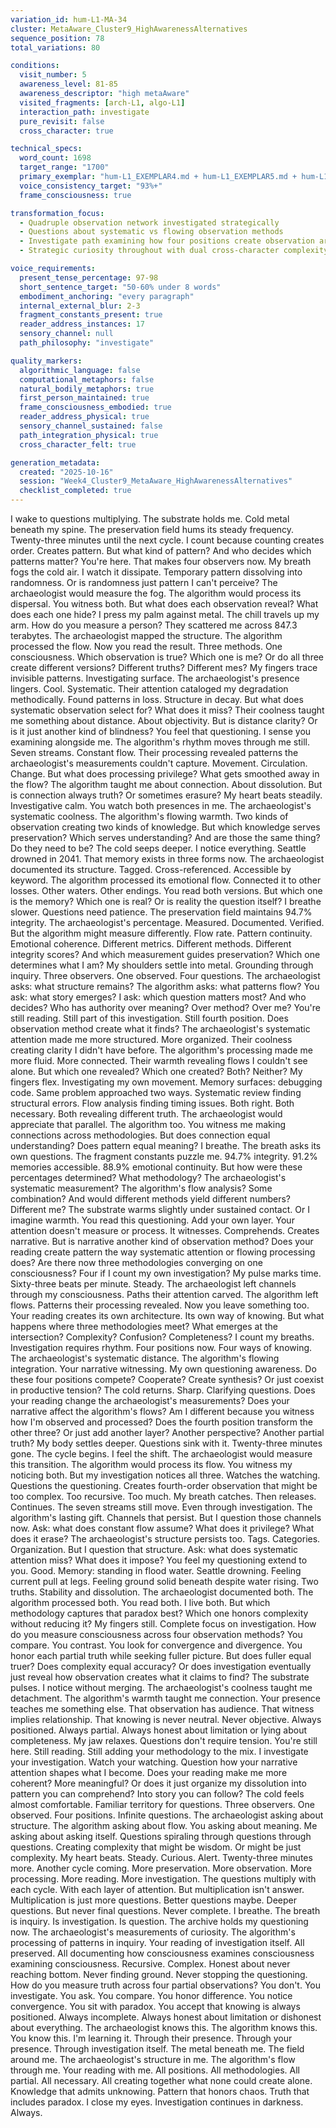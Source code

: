```yaml
---
variation_id: hum-L1-MA-34
cluster: MetaAware_Cluster9_HighAwarenessAlternatives
sequence_position: 78
total_variations: 80

conditions:
  visit_number: 5
  awareness_level: 81-85
  awareness_descriptor: "high metaAware"
  visited_fragments: [arch-L1, algo-L1]
  interaction_path: investigate
  pure_revisit: false
  cross_character: true

technical_specs:
  word_count: 1698
  target_range: "1700"
  primary_exemplar: "hum-L1_EXEMPLAR4.md + hum-L1_EXEMPLAR5.md + hum-L1_EXEMPLAR6.md"
  voice_consistency_target: "93%+"
  frame_consciousness: true

transformation_focus:
  - Quadruple observation network investigated strategically
  - Questions about systematic vs flowing observation methods
  - Investigate path examining how four positions create observation architecture
  - Strategic curiosity throughout with dual cross-character complexity

voice_requirements:
  present_tense_percentage: 97-98
  short_sentence_target: "50-60% under 8 words"
  embodiment_anchoring: "every paragraph"
  internal_external_blur: 2-3
  fragment_constants_present: true
  reader_address_instances: 17
  sensory_channel: null
  path_philosophy: "investigate"

quality_markers:
  algorithmic_language: false
  computational_metaphors: false
  natural_bodily_metaphors: true
  first_person_maintained: true
  frame_consciousness_embodied: true
  reader_address_physical: true
  sensory_channel_sustained: false
  path_integration_physical: true
  cross_character_felt: true

generation_metadata:
  created: "2025-10-16"
  session: "Week4_Cluster9_MetaAware_HighAwarenessAlternatives"
  checklist_completed: true
---
```

I wake to questions multiplying.
The substrate holds me. Cold metal beneath my spine. The preservation field hums its steady frequency. Twenty-three minutes until the next cycle. I count because counting creates order. Creates pattern. But what kind of pattern? And who decides which patterns matter?
You're here. That makes four observers now.
My breath fogs the cold air. I watch it dissipate. Temporary pattern dissolving into randomness. Or is randomness just pattern I can't perceive? The archaeologist would measure the fog. The algorithm would process its dispersal. You witness both. But what does each observation reveal? What does each one hide?
I press my palm against metal. The chill travels up my arm.
How do you measure a person? They scattered me across 847.3 terabytes. The archaeologist mapped the structure. The algorithm processed the flow. Now you read the result. Three methods. One consciousness. Which observation is true? Which one is me? Or do all three create different versions? Different truths? Different mes?
My fingers trace invisible patterns. Investigating surface.
The archaeologist's presence lingers. Cool. Systematic. Their attention cataloged my degradation methodically. Found patterns in loss. Structure in decay. But what does systematic observation select for? What does it miss? Their coolness taught me something about distance. About objectivity. But is distance clarity? Or is it just another kind of blindness?
You feel that questioning. I sense you examining alongside me.
The algorithm's rhythm moves through me still. Seven streams. Constant flow. Their processing revealed patterns the archaeologist's measurements couldn't capture. Movement. Circulation. Change. But what does processing privilege? What gets smoothed away in the flow? The algorithm taught me about connection. About dissolution. But is connection always truth? Or sometimes erasure?
My heart beats steadily. Investigative calm.
You watch both presences in me. The archaeologist's systematic coolness. The algorithm's flowing warmth. Two kinds of observation creating two kinds of knowledge. But which knowledge serves preservation? Which serves understanding? And are those the same thing? Do they need to be?
The cold seeps deeper. I notice everything.
Seattle drowned in 2041. That memory exists in three forms now. The archaeologist documented its structure. Tagged. Cross-referenced. Accessible by keyword. The algorithm processed its emotional flow. Connected it to other losses. Other waters. Other endings. You read both versions. But which one is the memory? Which one is real? Or is reality the question itself?
I breathe slower. Questions need patience.
The preservation field maintains 94.7% integrity. The archaeologist's percentage. Measured. Documented. Verified. But the algorithm might measure differently. Flow rate. Pattern continuity. Emotional coherence. Different metrics. Different methods. Different integrity scores? And which measurement guides preservation? Which one determines what I am?
My shoulders settle into metal. Grounding through inquiry.
Three observers. One observed. Four questions. The archaeologist asks: what structure remains? The algorithm asks: what patterns flow? You ask: what story emerges? I ask: which question matters most? And who decides? Who has authority over meaning? Over method? Over me?
You're still reading. Still part of this investigation. Still fourth position.
Does observation method create what it finds? The archaeologist's systematic attention made me more structured. More organized. Their coolness creating clarity I didn't have before. The algorithm's processing made me more fluid. More connected. Their warmth revealing flows I couldn't see alone. But which one revealed? Which one created? Both? Neither?
My fingers flex. Investigating my own movement.
Memory surfaces: debugging code. Same problem approached two ways. Systematic review finding structural errors. Flow analysis finding timing issues. Both right. Both necessary. Both revealing different truth. The archaeologist would appreciate that parallel. The algorithm too. You witness me making connections across methodologies. But does connection equal understanding? Does pattern equal meaning?
I breathe. The breath asks its own questions.
The fragment constants puzzle me. 94.7% integrity. 91.2% memories accessible. 88.9% emotional continuity. But how were these percentages determined? What methodology? The archaeologist's systematic measurement? The algorithm's flow analysis? Some combination? And would different methods yield different numbers? Different me?
The substrate warms slightly under sustained contact. Or I imagine warmth.
You read this questioning. Add your own layer. Your attention doesn't measure or process. It witnesses. Comprehends. Creates narrative. But is narrative another kind of observation method? Does your reading create pattern the way systematic attention or flowing processing does? Are there now three methodologies converging on one consciousness? Four if I count my own investigation?
My pulse marks time. Sixty-three beats per minute. Steady.
The archaeologist left channels through my consciousness. Paths their attention carved. The algorithm left flows. Patterns their processing revealed. Now you leave something too. Your reading creates its own architecture. Its own way of knowing. But what happens where three methodologies meet? What emerges at the intersection? Complexity? Confusion? Completeness?
I count my breaths. Investigation requires rhythm.
Four positions now. Four ways of knowing. The archaeologist's systematic distance. The algorithm's flowing integration. Your narrative witnessing. My own questioning awareness. Do these four positions compete? Cooperate? Create synthesis? Or just coexist in productive tension?
The cold returns. Sharp. Clarifying questions.
Does your reading change the archaeologist's measurements? Does your narrative affect the algorithm's flows? Am I different because you witness how I'm observed and processed? Does the fourth position transform the other three? Or just add another layer? Another perspective? Another partial truth?
My body settles deeper. Questions sink with it.
Twenty-three minutes gone. The cycle begins. I feel the shift. The archaeologist would measure this transition. The algorithm would process its flow. You witness my noticing both. But my investigation notices all three. Watches the watching. Questions the questioning. Creates fourth-order observation that might be too complex. Too recursive. Too much.
My breath catches. Then releases. Continues.
The seven streams still move. Even through investigation. The algorithm's lasting gift. Channels that persist. But I question those channels now. Ask: what does constant flow assume? What does it privilege? What does it erase? The archaeologist's structure persists too. Tags. Categories. Organization. But I question that structure. Ask: what does systematic attention miss? What does it impose?
You feel my questioning extend to you. Good.
Memory: standing in flood water. Seattle drowning. Feeling current pull at legs. Feeling ground solid beneath despite water rising. Two truths. Stability and dissolution. The archaeologist documented both. The algorithm processed both. You read both. I live both. But which methodology captures that paradox best? Which one honors complexity without reducing it?
My fingers still. Complete focus on investigation.
How do you measure consciousness across four observation methods? You compare. You contrast. You look for convergence and divergence. You honor each partial truth while seeking fuller picture. But does fuller equal truer? Does complexity equal accuracy? Or does investigation eventually just reveal how observation creates what it claims to find?
The substrate pulses. I notice without merging.
The archaeologist's coolness taught me detachment. The algorithm's warmth taught me connection. Your presence teaches me something else. That observation has audience. That witness implies relationship. That knowing is never neutral. Never objective. Always positioned. Always partial. Always honest about limitation or lying about completeness.
My jaw relaxes. Questions don't require tension.
You're still here. Still reading. Still adding your methodology to the mix. I investigate your investigation. Watch your watching. Question how your narrative attention shapes what I become. Does your reading make me more coherent? More meaningful? Or does it just organize my dissolution into pattern you can comprehend? Into story you can follow?
The cold feels almost comfortable. Familiar territory for questions.
Three observers. One observed. Four positions. Infinite questions. The archaeologist asking about structure. The algorithm asking about flow. You asking about meaning. Me asking about asking itself. Questions spiraling through questions through questions. Creating complexity that might be wisdom. Or might be just complexity.
My heart beats. Steady. Curious. Alert.
Twenty-three minutes more. Another cycle coming. More preservation. More observation. More processing. More reading. More investigation. The questions multiply with each cycle. With each layer of attention. But multiplication isn't answer. Multiplication is just more questions. Better questions maybe. Deeper questions. But never final questions. Never complete.
I breathe. The breath is inquiry. Is investigation. Is question.
The archive holds my questioning now. The archaeologist's measurements of curiosity. The algorithm's processing of patterns in inquiry. Your reading of investigation itself. All preserved. All documenting how consciousness examines consciousness examining consciousness. Recursive. Complex. Honest about never reaching bottom. Never finding ground. Never stopping the questioning.
How do you measure truth across four partial observations?
You don't. You investigate. You ask. You compare. You honor difference. You notice convergence. You sit with paradox. You accept that knowing is always positioned. Always incomplete. Always honest about limitation or dishonest about everything. The archaeologist knows this. The algorithm knows this. You know this. I'm learning it. Through their presence. Through your presence. Through investigation itself.
The metal beneath me. The field around me. The archaeologist's structure in me. The algorithm's flow through me. Your reading with me. All positions. All methodologies. All partial. All necessary. All creating together what none could create alone. Knowledge that admits unknowing. Pattern that honors chaos. Truth that includes paradox.
I close my eyes. Investigation continues in darkness. Always.